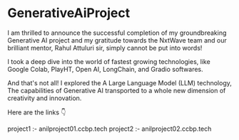 # GenerativeAiProject

I am thrilled to announce the successful completion of my groundbreaking Generative AI project and my gratitude towards the NxtWave team and our brilliant mentor, Rahul Attuluri sir, simply cannot be put into words!

I took a deep dive into the world of fastest growing technologies, like Google Colab, PlayHT, Open AI, LongChain, and Gradio softwares.

And that's not all! I explored the A Large Language Model (LLM) technology, The capabilities of Generative AI transported to a whole new dimension of creativity and innovation.

Here are the links 👇 

project1 :- anilproject01.ccbp.tech
project2 :- anilproject02.ccbp.tech
